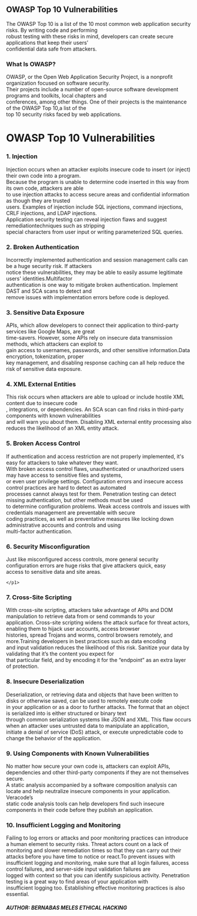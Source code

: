 <!DOCTYPE html>
<html lang="en">

<body>
 <h2> OWASP Top 10 Vulnerabilities </h2> 
 <p1>The OWASP Top 10 is a list of the 10 most common web application security risks. By writing code and performing<br>
      robust testing with these risks in mind,  developers can create secure applications that keep their users’ <br>
      confidential data safe from attackers.</p1>  <br>

 <h3>What Is OWASP? </h3> 
 <p1>OWASP, or the Open Web Application Security Project, is a nonprofit organization focused on software security.<br>
      Their projects include a number of open-source software development programs and toolkits, local chapters and<br>
       conferences, among other things. One of their projects is the maintenance of the OWASP Top 10,a list of the <br>
       top 10 security risks faced by web applications.</p1>  

 <h1> OWASP Top 10 Vulnerabilities</h1> 
  

 <h3>1. Injection </h3> 
 <p1>Injection occurs when an attacker exploits insecure code to insert (or inject) their own code into a program.<br>
      Because the program is unable to determine code inserted in this way from its own code, attackers are able <br>
      to use injection attacks to access secure areas and confidential information as though they are trusted <br>
      users. Examples of injection include SQL injections, command injections, CRLF injections, and LDAP injections.<br>
      Application security testing can reveal injection flaws and suggest remediationtechniques such as stripping <br>
      special characters from user input or writing parameterized SQL queries.</p1>  

 <h3> 2. Broken Authentication</h3> 
 <p1>Incorrectly implemented authentication and session management calls can be a huge security risk. If attackers<br>
     notice these vulnerabilities, they may be able to easily assume legitimate users' identities.Multifactor<br>
     authentication is one way to mitigate broken authentication. Implement DAST and SCA scans to detect and<br>
     remove issues with implementation errors before code is deployed.</p1>  

 <h3>3. Sensitive Data Exposure </h3> 
 <p1>APIs, which allow developers to connect their application to third-party services like Google Maps, are great<br>
      time-savers. However, some APIs rely on insecure data transmission methods, which attackers can exploit to<br>
       gain access to usernames, passwords, and other sensitive information.Data encryption, tokenization, proper <br>
       key management, and disabling response caching can all help reduce the risk of sensitive data exposure.</p1>  

 <h3>4. XML External Entities </h3> 
 <p1> This risk occurs when attackers are able to upload or include hostile XML content due to insecure code<br>
     , integrations, or dependencies. An SCA scan can find risks in third-party components with known vulnerabilities <br>
     and will warn you about them. Disabling XML external entity processing also reduces the likelihood of an XML entity attack. </p1>  

 <h3> 5. Broken Access Control</h3> 
 <p1>If authentication and access restriction are not properly implemented, it's easy for attackers to take whatever they want. <br>
     With broken access control flaws, unauthenticated or unauthorized users may have access to sensitive files and systems,<br>
      or even user privilege settings. Configuration errors and insecure access control practices are hard to detect as automated<br>
       processes cannot always test for them. Penetration testing can detect missing authentication, but other methods must be used <br>
       to determine configuration problems. Weak access controls and issues with credentials management are preventable with secure<br>
        coding practices, as well as preventative measures like locking down administrative accounts and controls and using<br>
         multi-factor authentication.</p1>  

 <h3>6. Security Misconfiguration </h3> 
 <p1>Just like misconfigured access controls, more general security configuration errors are huge risks that give attackers quick, easy<br>
      access to sensitive data and site areas.<br>
    
    </p1>  

 <h3>7. Cross-Site Scripting </h3> 
 <p1>With cross-site scripting, attackers take advantage of APIs and DOM manipulation to retrieve data from or send commands to your<br>
      application. Cross-site scripting widens the attack surface for threat actors, enabling them to hijack user accounts, access browser<br>
       histories, spread Trojans and worms, control browsers remotely, and more.Training developers in best practices such as data encoding<br>
        and input validation reduces the likelihood of this risk. Sanitize your data by validating that it’s the content you expect for<br>
         that particular field, and by encoding it for the “endpoint” as an extra layer of protection.</p1>  


 <h3>8. Insecure Deserialization </h3> 
 <p1>Deserialization, or retrieving data and objects that have been written to disks or otherwise saved, can be used to remotely execute code<br>
      in your application or as a door to further attacks. The format that an object is serialized into is either structured or binary text <br>
      through common serialization systems like JSON and XML. This flaw occurs when an attacker uses untrusted data to manipulate an application,<br>
       initiate a denial of service (DoS) attack, or execute unpredictable code to change the behavior of the application.</p1>  



 <h3>9. Using Components with Known Vulnerabilities </h3> 
 <p1>No matter how secure your own code is, attackers can exploit APIs, dependencies and other third-party components if they are not themselves secure.<br>
     A static analysis accompanied by a software composition analysis can locate and help neutralize insecure components in your application. Veracode’s<br>
      static code analysis tools can help developers find such insecure components in their code before they publish an application.<br>
    </p1>  


 <h3>10. Insufficient Logging and Monitoring </h3> 
 <p1>Failing to log errors or attacks and poor monitoring practices can introduce a human element to security risks. Threat actors count on a lack of <br>
     monitoring and slower remediation times so that they can carry out their attacks before you have time to notice or react.To prevent issues with<br>
      insufficient logging and monitoring, make sure that all login failures, access control failures, and server-side input validation failures are <br>
      logged with context so that you can identify suspicious activity. Penetration testing is a great way to find areas of your application with <br>
      insufficient logging too. Establishing effective monitoring practices is also essential.</p1>  


 <h5>AUTHOR: BERNABAS MELES
     ETHICAL HACKING </h5> 
 <p1></p1>  


 <h3> </h3> 
 <p1></p1>  
</body>
</html>
